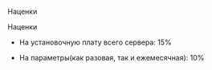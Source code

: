 Наценки

Наценки   
- На установочную плату всего сервера: 15%

- На параметры(как разовая, так и ежемесячная): 10%